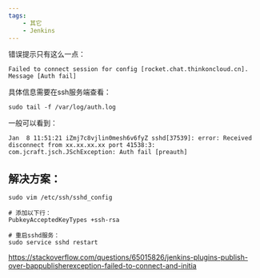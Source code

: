 ```yaml
---
tags:
    - 其它
    - Jenkins
---
```


错误提示只有这么一点：

```
Failed to connect session for config [rocket.chat.thinkoncloud.cn]. Message [Auth fail]
```



具体信息需要在ssh服务端查看：

```
sudo tail -f /var/log/auth.log
```

一般可以看到：

```
Jan  8 11:51:21 iZmj7c8vjlin0mesh6v6fyZ sshd[37539]: error: Received disconnect from xx.xx.xx.xx port 41538:3: com.jcraft.jsch.JSchException: Auth fail [preauth]
```



## 解决方案：

```
sudo vim /etc/ssh/sshd_config

# 添加以下行：
PubkeyAcceptedKeyTypes +ssh-rsa

# 重启sshd服务：
sudo service sshd restart
```



https://stackoverflow.com/questions/65015826/jenkins-plugins-publish-over-bappublisherexception-failed-to-connect-and-initia